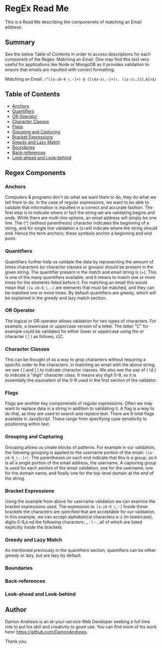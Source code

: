 # RegEx Read Me

This is a Read Me describing the componenets of matching an Email address.

## Summary

See the below Table of Contents in order to access descriptions for each component of the Regex: Matching an Email. One may find this tool very useful for applications like Node or MongoDB as it provides validation to ensure that emails are inputted with correct formatting.

Matching an Email: `/^([a-z0-9_\.-]+) @ ([\da-z\.-]+)\. ([a-z\.]{2,6})$/`

## Table of Contents

- [Anchors](#anchors)
- [Quantifiers](#quantifiers)
- [OR Operator](#or-operator)
- [Character Classes](#character-classes)
- [Flags](#flags)
- [Grouping and Capturing](#grouping-and-capturing)
- [Bracket Expressions](#bracket-expressions)
- [Greedy and Lazy Match](#greedy-and-lazy-match)
- [Boundaries](#boundaries)
- [Back-references](#back-references)
- [Look-ahead and Look-behind](#look-ahead-and-look-behind)

## Regex Components

### Anchors

Computers & programs don't do what we want them to do, they do what we tell them to do.  In the case of regular expressions, we want to be able to validate that information is inputted in a correct and accurate fashion. The first step is to indicate where in fact the string we are validating begins and ends. While there are multi-line options, an email address will simply be one line. The (^) (without parenthesis) character indicates the beginning of a string, and for single line validation a (`$)`will indicate where the string should end. Hence the term anchors; these symbols anchor a beginning and end point.

### Quantifiers

Quantifiers further help us validate the data by representing the amount of times characters (or character classes or groups) should be present in the given string. The quantifier present in the match and email string is (+).  This is one of the many quantifiers available, and it means to match one or more times for the elements listed before it. For matching an email this would mean that `([a-z0-9_\.-]` are elements that must be matched, and they can be matched one or more times. By default quantifiers are greedy, which will be explained in the greedy and lazy match section.

### OR Operator

The logical or OR operator allows validation for two types of characters. For example, a lowercase or uppercase version of a letter. The letter "C" for example could be validated for either lower or uppercase using the or character ( | ) as follows, c|C.

### Character Classes

This can be thought of as a way to grop characters without requiring a specific order to the characters. In matching an email with the above string, we see ( [ and ] ) to indicate character classes. We also see the use of (  \d ) to indicate a "digit" character class. It means any digit 0-9, so it is essentially the equivalent of the 0-9 used in the first section of the validator.

### Flags

Flags are anohter key componenets of regular expressions. Often we may want to replace data in a string in addition to validating it. A flag is a way to do that, as they are used to search and replace text. There are 6 total flags available in JavaScript. These range from specifying case sensitivity to positioning within text.

### Grouping and Capturing

Grouping allows us create blocks of patterns. For example in our validation, the folowing grouping is applied to the username portion of the email: `([a-z0-9_\.-]+)`. The parentheses on each end indicate that this is a group, as it is all a single portion of the email address, the username. A capturing group is used for each section of the email validation, one for the username, one for the domain name, and finally one for the top-level domain at the end of the string.

### Bracket Expressions

Using the example from above for username validation we can examine the bracket expressions used. The expression is: `[a-z0-9_\.-]` Inside these brackets the characters are specified that are acceptable for our vaildation. In this example, we can accept alphabetical characters a-z (in lowercase), digits 0-9,a nd the following characters: _ . \ -  , all of which are listed explicitly inside the brackets.

### Greedy and Lazy Match

As mentioned previously in the quantifiers section, quantifiers can be either greedy or lazy, but are lazy by default.

### Boundaries

### Back-references

### Look-ahead and Look-behind

## Author

Damon Andrews is an at-your-service Web Developer seeking a full time role to put his skill and creativity to good use. You can find more of his work here: https://github.com/DamonAndrews.


Thank you.
